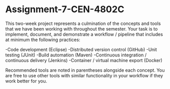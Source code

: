 # Assignment-7-CEN-4802C

This two-week project represents a culmination of the concepts and tools that we have been working with throughout the semester.
Your task is to implement, document, and demonstrate a workflow / pipeline that includes at minimum the following practices: 

  -Code development (Eclipse)
  -Distributed version control (GitHub)
  -Unit testing (JUnit)
  -Build automation (Maven)
  -Continuous integration / continuous delivery (Jenkins)
  -Container / virtual machine export (Docker)
  
Recommended tools are noted in parentheses alongside each concept. You are free to use other tools with similar functionality in your workflow if they work better for you.
